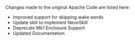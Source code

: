 Changes made to the original Apache Code are listed here:
- Improved support for skipping wake words
- Update skill to implement NeonSkill
- Deprecate Mk1 Enclosure Support
- Updated Documentation